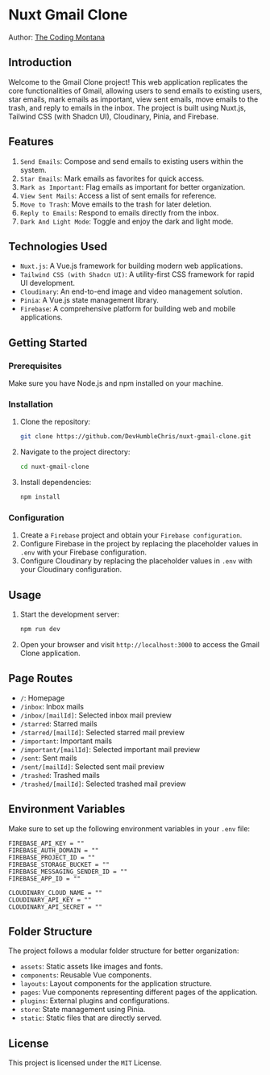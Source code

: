 
# Nuxt Gmail Clone
Author: [The Coding Montana](https://the-coding-montana.vercel.app)
## Introduction
Welcome to the Gmail Clone project! This web application replicates the core functionalities of Gmail, allowing users to send emails to existing users, star emails, mark emails as important, view sent emails, move emails to the trash, and reply to emails in the inbox. The project is built using Nuxt.js, Tailwind CSS (with Shadcn UI), Cloudinary, Pinia, and Firebase.

## Features

1. `Send Emails`: Compose and send emails to existing users within the system.
2. `Star Emails`: Mark emails as favorites for quick access.
3. `Mark as Important`: Flag emails as important for better organization.
4. `View Sent Mails`: Access a list of sent emails for reference.
5. `Move to Trash`: Move emails to the trash for later deletion.
6. `Reply to Emails`: Respond to emails directly from the inbox.
7. `Dark And Light Mode`: Toggle and enjoy the dark and light mode.



Technologies Used
-----------------

-   `Nuxt.js`: A Vue.js framework for building modern web applications.
-   `Tailwind CSS (with Shadcn UI)`: A utility-first CSS framework for rapid UI development.
-   `Cloudinary`: An end-to-end image and video management solution.
-   `Pinia`: A Vue.js state management library.
-   `Firebase`: A comprehensive platform for building web and mobile applications.

Getting Started
---------------

### Prerequisites

Make sure you have Node.js and npm installed on your machine.

### Installation

1.  Clone the repository:

    ```bash
	git clone https://github.com/DevHumbleChris/nuxt-gmail-clone.git
    ```

2.  Navigate to the project directory:

    ```bash
    cd nuxt-gmail-clone
    ```

3.  Install dependencies:

    ```bash
    npm install
    ```

### Configuration

1.  Create a `Firebase` project and obtain your `Firebase configuration`.
2.  Configure Firebase in the project by replacing the placeholder values in `.env` with your Firebase configuration.
3.  Configure Cloudinary by replacing the placeholder values in `.env` with your Cloudinary configuration.

Usage
-----

1.  Start the development server:

    ```bash
    npm run dev
    ```

2.  Open your browser and visit `http://localhost:3000` to access the Gmail Clone application.

Page Routes
-----------

-   `/`: Homepage
-   `/inbox`: Inbox mails
-   `/inbox/[mailId]`: Selected inbox mail preview
-   `/starred`: Starred mails
-   `/starred/[mailId]`: Selected starred mail preview
-   `/important`: Important mails
-   `/important/[mailId]`: Selected important mail preview
-   `/sent`: Sent mails
-   `/sent/[mailId]`: Selected sent mail preview
-   `/trashed`: Trashed mails
-   `/trashed/[mailId]`: Selected trashed mail preview

Environment Variables
---------------------

Make sure to set up the following environment variables in your `.env` file:

```env
FIREBASE_API_KEY = ""
FIREBASE_AUTH_DOMAIN = ""
FIREBASE_PROJECT_ID = ""
FIREBASE_STORAGE_BUCKET = ""
FIREBASE_MESSAGING_SENDER_ID = ""
FIREBASE_APP_ID = ""

CLOUDINARY_CLOUD_NAME = ""
CLOUDINARY_API_KEY = ""
CLOUDINARY_API_SECRET = ""
```

Folder Structure
----------------

The project follows a modular folder structure for better organization:

-   `assets`: Static assets like images and fonts.
-   `components`: Reusable Vue components.
-   `layouts`: Layout components for the application structure.
-   `pages`: Vue components representing different pages of the application.
-   `plugins`: External plugins and configurations.
-   `store`: State management using Pinia.
-   `static`: Static files that are directly served.

License
-------
This project is licensed under the `MIT` License.